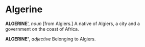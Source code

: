 # Algerine

**ALGERINE**', _noun_ \[from Algiers.\] A native of Algiers, a city and a government on the coast of Africa.

**ALGERINE'**, _adjective_ Belonging to Algiers.